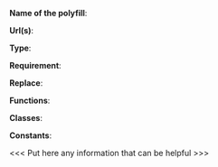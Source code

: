<!-- The name of the polufile -->
**Name of the polyfill**: <!-- Often it's the composer package name -->

<!-- Where to find the source code, polyfill website, author website -->
**Url(s)**: <!-- Any revelant URL -->

<!-- Which type of polyfill, more information in the README -->
**Type**:  <!-- "polyfill", "stub", "alternative" or "?" -->

<!-- What are the mandatory dependency -->
**Requirement**: <!-- In most of case, it's the "require" section of the composer.json -->

<!-- What is the propose of the polyfill -->
**Replace**: <!-- Often, it's in the "suggest" section of the composer.json -->

<!-- List of functions implemented by the polyfill -->
**Functions**: <!-- You have to read the code to find them -->

<!-- List of classes implemented by the polyfill -->
**Classes**: <!-- You have to read the code to find them -->

<!-- List of constants implemented by the polyfill -->
**Constants**: <!-- You have to read the code to find them -->

<<< Put here any information that can be helpful >>>